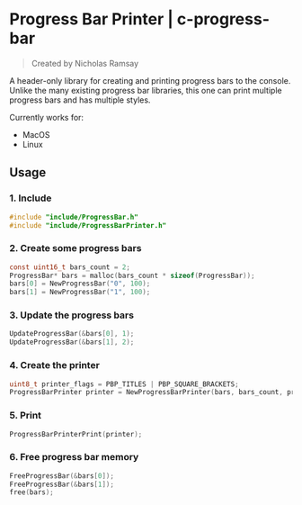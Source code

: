# Progress Bar Printer | c-progress-bar
> Created by Nicholas Ramsay

A header-only library for creating and printing progress bars to the console. Unlike the many existing progress bar libraries, this one can print multiple progress bars and has multiple styles.

Currently works for:
* MacOS
* Linux

## Usage
### 1. Include
```c
#include "include/ProgressBar.h"
#include "include/ProgressBarPrinter.h"
```

### 2. Create some progress bars
```c
const uint16_t bars_count = 2;
ProgressBar* bars = malloc(bars_count * sizeof(ProgressBar));
bars[0] = NewProgressBar("0", 100);
bars[1] = NewProgressBar("1", 100);
```

### 3. Update the progress bars
```c
UpdateProgressBar(&bars[0], 1);
UpdateProgressBar(&bars[1], 2);
```

### 4. Create the printer
```c
uint8_t printer_flags = PBP_TITLES | PBP_SQUARE_BRACKETS;
ProgressBarPrinter printer = NewProgressBarPrinter(bars, bars_count, printer_flags);
```

### 5. Print
```c
ProgressBarPrinterPrint(printer);
```

### 6. Free progress bar memory
```c
FreeProgressBar(&bars[0]);
FreeProgressBar(&bars[1]);
free(bars);
```